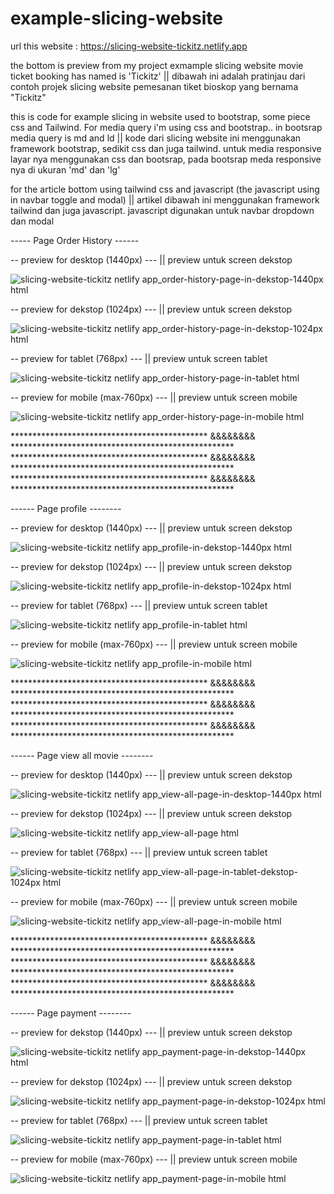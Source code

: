 # example-slicing-website

url this website : https://slicing-website-tickitz.netlify.app


the bottom is preview from my project exmample slicing website movie ticket booking has named is 'Tickitz' || dibawah ini adalah pratinjau dari contoh projek slicing website pemesanan tiket bioskop yang bernama "Tickitz"

this is code for example slicing in website used to bootstrap, some piece css and Tailwind. For media query i'm using css and bootstrap.. in bootsrap media query is md and ld || kode dari slicing website ini menggunakan framework bootstrap, sedikit css dan juga tailwind. untuk media responsive layar nya menggunakan css dan bootsrap, pada bootsrap meda responsive nya di ukuran 'md' dan 'lg'


for the article bottom using tailwind css and javascript (the javascript using in navbar toggle and modal) || artikel dibawah ini menggunakan framework tailwind dan juga javascript. javascript digunakan untuk navbar dropdown dan modal 


----- Page Order History ------

-- preview for desktop (1440px) --- || preview untuk screen dekstop

![slicing-website-tickitz netlify app_order-history-page-in-dekstop-1440px html](https://github.com/zakifrhn/example-slicing-website/assets/60335942/93a4a32f-b8b5-49a9-9e9a-6abf55f9e65e)

-- preview for dekstop (1024px) --- || preview untuk screen dekstop 

![slicing-website-tickitz netlify app_order-history-page-in-dekstop-1024px html](https://github.com/zakifrhn/example-slicing-website/assets/60335942/c9e9e29f-35e6-4cd1-9805-41b0048fcb17)

-- preview for tablet (768px) --- || preview untuk screen tablet

![slicing-website-tickitz netlify app_order-history-page-in-tablet html](https://github.com/zakifrhn/example-slicing-website/assets/60335942/f5005d9d-7393-435a-b8be-7e39ca026246)

-- preview for mobile (max-760px) --- || preview untuk screen mobile

![slicing-website-tickitz netlify app_order-history-page-in-mobile html](https://github.com/zakifrhn/example-slicing-website/assets/60335942/a1909d40-daf8-4e3a-b931-5db211d480c7)

********************************************* &&&&&&&& ***************************************************
********************************************* &&&&&&&& ***************************************************
********************************************* &&&&&&&& ***************************************************

------ Page profile --------


-- preview for desktop (1440px) --- || preview untuk screen dekstop

![slicing-website-tickitz netlify app_profile-in-dekstop-1440px html](https://github.com/zakifrhn/example-slicing-website/assets/60335942/dae39bfd-b833-4f46-bcb8-c88264944605)


-- preview for dekstop (1024px) --- || preview untuk screen dekstop 

![slicing-website-tickitz netlify app_profile-in-dekstop-1024px html](https://github.com/zakifrhn/example-slicing-website/assets/60335942/1ac04ba5-dcff-4ce4-be62-c7841c539130)


-- preview for tablet (768px) --- || preview untuk screen tablet

![slicing-website-tickitz netlify app_profile-in-tablet html](https://github.com/zakifrhn/example-slicing-website/assets/60335942/40690b56-0fb2-464b-9720-366e452c34d7)


-- preview for mobile (max-760px) --- || preview untuk screen mobile

![slicing-website-tickitz netlify app_profile-in-mobile html](https://github.com/zakifrhn/example-slicing-website/assets/60335942/43d71e0e-0aa8-4cb6-8efc-88f9434d09a3)


********************************************* &&&&&&&& ***************************************************
********************************************* &&&&&&&& ***************************************************
********************************************* &&&&&&&& ***************************************************


------ Page view all movie --------


-- preview for desktop (1440px) --- || preview untuk screen dekstop

![slicing-website-tickitz netlify app_view-all-page-in-desktop-1440px html](https://github.com/zakifrhn/example-slicing-website/assets/60335942/b4536534-b81e-45bc-b06a-bd78a201b029)


-- preview for dekstop (1024px) --- || preview untuk screen dekstop 

![slicing-website-tickitz netlify app_view-all-page html](https://github.com/zakifrhn/example-slicing-website/assets/60335942/07272874-5326-487a-8a02-8431aed3ba0c)



-- preview for tablet (768px) --- || preview untuk screen tablet

![slicing-website-tickitz netlify app_view-all-page-in-tablet-dekstop-1024px html](https://github.com/zakifrhn/example-slicing-website/assets/60335942/597a344d-21c5-42aa-a983-c26516ca4e52)


-- preview for mobile (max-760px) --- || preview untuk screen mobile

![slicing-website-tickitz netlify app_view-all-page-in-mobile html](https://github.com/zakifrhn/example-slicing-website/assets/60335942/3db268e6-67cf-4c91-97bb-1348a897884d)


********************************************* &&&&&&&& ***************************************************
********************************************* &&&&&&&& ***************************************************
********************************************* &&&&&&&& ***************************************************


------ Page payment --------

-- preview for dekstop (1440px) --- || preview untuk screen dekstop

![slicing-website-tickitz netlify app_payment-page-in-dekstop-1440px html](https://github.com/zakifrhn/example-slicing-website/assets/60335942/60ff19ae-62fa-4743-b1ba-48b7ada474e1)


-- preview for dekstop (1024px) --- || preview untuk screen dekstop 

![slicing-website-tickitz netlify app_payment-page-in-dekstop-1024px html](https://github.com/zakifrhn/example-slicing-website/assets/60335942/66dcfd09-bed8-4298-8d5a-198708ad6d2b)


-- preview for tablet (768px) --- || preview untuk screen tablet

![slicing-website-tickitz netlify app_payment-page-in-tablet html](https://github.com/zakifrhn/example-slicing-website/assets/60335942/715ba818-49fe-4167-a56e-fa475955fd1d)


-- preview for mobile (max-760px) --- || preview untuk screen mobile

![slicing-website-tickitz netlify app_payment-page-in-mobile html](https://github.com/zakifrhn/example-slicing-website/assets/60335942/9ac4ea05-5649-4d4e-8837-3288ab16790d)


